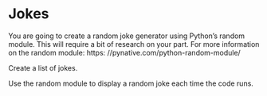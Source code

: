 # Jokes

You are going to create a random joke generator using Python’s random
module. This will require a bit of research on your part. For more
information on the random module:
https: //pynative.com/python-random-module/

Create a list of jokes.

Use the random module to display a random joke each time the code
runs.

